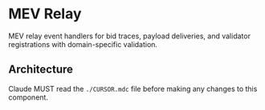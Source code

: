 # MEV Relay

MEV relay event handlers for bid traces, payload deliveries, and validator registrations with domain-specific validation.

## Architecture  
Claude MUST read the `./CURSOR.mdc` file before making any changes to this component.